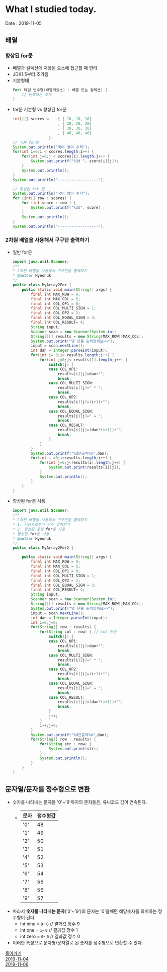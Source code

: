 # What I studied today.
Date : 2019-11-05
## 배열
### 향상된 for문
* 배열과 컬렉션에 저장된 요소에 접근할 때 편리
* JDK1.5부터 추가됨
* 기본형태 
    ```java
    for( 타입 변수명(배열의요소) : 배열 또는 컬렉션) {
        // 반복되는 로직
    }
    ```
* for문 기본형 vs 향상된 for문
    ```java
    int[][] scores =    { { 10, 10, 10}
                        , { 20, 20, 20}
                        , { 30, 30, 30}
                        , { 40, 40, 40}
                    };
    // 기본 for문
    System.out.println("국어 영어 수학");
    for(int i=0;i < scores.length;i++) {    
        for(int j=0;j < scores[i].length;j++) {
            System.out.printf("%3d ", score[i][j]);
        }
        System.out.println();
    }
    System.out.println("------------------");

    // 향상된 for 문
    System.out.println("국어 영어 수학");
    for (int[] row : scores) {     
        for (int score : row ) { 
            System.out.printf("%3d", score) ;
        } 
        System.out.println();
    } 
    System.out.println("------------------");
    ```
### 2차원 배열을 사용해서 구구단 출력하기
* 일반 for문
    ```java    
    import java.util.Scanner;
    /**
    * 2차원 배열을 사용해서 구구단을 출력하기 
    * @author Hyeonuk
    */
    public class MyArray2For {
        public static void main(String[] args) {
            final int MAX_ROW = 9;
            final int MAX_COL = 5;
            final int COL_OP1 = 0;
            final int COL_MULTI_SIGN = 1;
            final int COL_OP2 = 2;
            final int COL_EQUAL_SIGN = 3;
            final int COL_RESULT= 4;
            String input;
            Scanner scan = new Scanner(System.in);
            String[][] results = new String[MAX_ROW][MAX_COL];
            System.out.print("몇 단을 출력할까요>>");
            input = scan.nextLine();
            int dan = Integer.parseInt(input);
            for(int i= 0;i< results.length;i++) {
                for(int j=0;j< results[1].length;j++) {
                    switch(j) {
                    case COL_OP1:
                        results[i][j]=dan+"";
                        break;
                    case COL_MULTI_SIGN:
                        results[i][j]=" * ";
                        break;
                    case COL_OP2:
                        results[i][j]=(i+1)+"";
                        break;
                    case COL_EQUAL_SIGN:
                        results[i][j]=" = ";
                        break;
                    case COL_RESULT:
                        results[i][j]=(dan*(i+1))+"";
                        break;
                    }
                }
            }
            System.out.printf("%d단출력%n",dan);
            for(int i =0;i<results.length;i++) {
                for(int j=0;j<results[i].length;j++) {
                    System.out.print(results[i][j]);
                }
                System.out.println();
            }		
        }
    }
    ```
* 향상된 for문 사용
    ```java        
    import java.util.Scanner;
    /**
    * 2차원 배열을 사용해서 구구단을 출력하기
    * 1. 사용자로부터 단수 입력받기
    * 2. 향상된 중첨 for문 사용
    * 향상된 for문 사용
    * @author Hyeonuk
    */
    public class MyArray2For2 {

        public static void main(String[] args) {
            final int MAX_ROW = 9;
            final int MAX_COL = 5;
            final int COL_OP1 = 0;
            final int COL_MULTI_SIGN = 1;
            final int COL_OP2 = 2;
            final int COL_EQUAL_SIGN = 3;
            final int COL_RESULT= 4;
            String input;
            Scanner scan = new Scanner(System.in);
            String[][] results = new String[MAX_ROW][MAX_COL];
            System.out.print("몇 단을 출력할까요>>");
            input = scan.nextLine();
            int dan = Integer.parseInt(input);
            int i=0,j=0;
            for(String[] row : results) {
                for(String col : row) { // col 안씀
                    switch(j) {
                    case COL_OP1:
                        results[i][j]=dan+"";
                        break;
                    case COL_MULTI_SIGN:
                        results[i][j]=" * ";
                        break;
                    case COL_OP2:
                        results[i][j]=(i+1)+"";
                        break;
                    case COL_EQUAL_SIGN:
                        results[i][j]=" = ";
                        break;
                    case COL_RESULT:
                        results[i][j]=(dan*(i+1))+"";
                        break;
                    }
                    j++;
                }
                i++;j=0;
            }
            System.out.printf("%d단출력%n",dan);
            for(String[] row : results) {
                for(String str : row) {
                    System.out.print(str);
                }
                System.out.println();
            }		
        }
    }
    ```

## 문자열/문자를 정수형으로 변환
* 숫자를 나타내는 문자들 '0'~'9'까지의 문자들은, 유니코드 값이 연속된다.
    * |문자|정수형값|
        |---|---|
        |'0'|48|
        |'1'|49|
        |'2'|50|
        |'3'|51|
        |'4'|52|
        |'5'|53|
        |'6'|54|
        |'7'|55|
        |'8'|56|
        |'9'|57|
* 따라서 **숫자를 나타내는 문자**('0'~'9')의 문자는 '0'을빼면 해당숫자를 의미하는 정수형이 된다.
    * int nine = `9`- `0` // 결과값 정수 9
    * int one = `1`- `0` // 결과값 정수 1
    * int zero = `0`- `0` // 결과값 정수 0
* 이러한 특성으로 문자형/문자열로 된 숫자를 정수형으로 변환할 수 있다.

[돌아가기](../README.md)  
[2019-11-04](whatIStudied_191104.md)  
[2019-11-06](whatIStudied_191106.md)  
